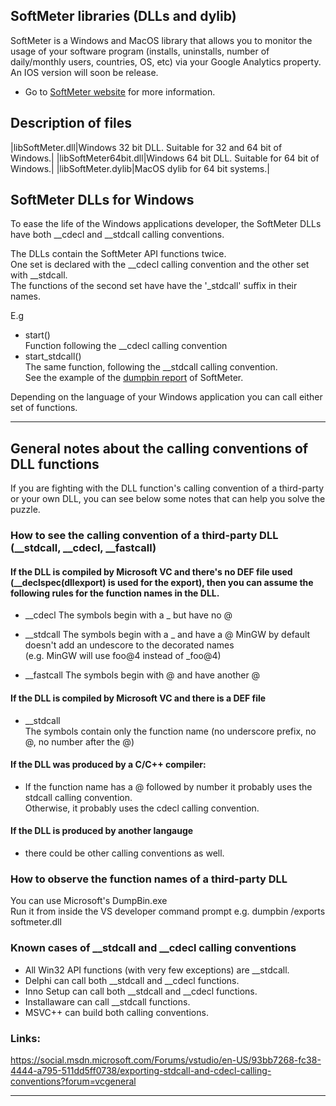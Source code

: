 ﻿## SoftMeter libraries (DLLs and dylib)

SoftMeter is a Windows and MacOS library that allows you to monitor the usage of your software program (installs, uninstalls, number of daily/monthly users, countries, OS, etc) via your Google Analytics property.  
An IOS version will soon be release.
- Go to [SoftMeter website](https://www.StarMessageSoftware.com/softmeter) for more information.  

## Description of files
|libSoftMeter.dll|Windows 32 bit DLL. Suitable for 32 and 64 bit of Windows.|
|libSoftMeter64bit.dll|Windows 64 bit DLL. Suitable for 64 bit of Windows.|
|libSoftMeter.dylib|MacOS dylib for 64 bit systems.|

## SoftMeter DLLs for Windows
To ease the life of the Windows applications developer, the SoftMeter DLLs have both __cdecl and __stdcall calling conventions.  

The DLLs contain the SoftMeter API functions twice.  
One set is declared with the __cdecl calling convention and the other set with __stdcall.  
The functions of the second set have have the '_stdcall' suffix in their names.  

E.g
- start()  
Function following the __cdecl calling convention
- start_stdcall()  
The same function, following the __stdcall calling convention.  
See the example of the [dumpbin report](https://github.com/starmessage/libSoftMeter/blob/master/bin/dumpbin-of-softmeter-dll.txt) of SoftMeter.

Depending on the language of your Windows application you can call either set of functions.

---

## General notes about the calling conventions of DLL functions
If you are fighting with the DLL function's calling convention of a third-party or your own DLL, you can see below some notes that can help you solve the puzzle.

### How to see the calling convention of a third-party DLL (__stdcall, __cdecl, __fastcall)
#### If the DLL is compiled by Microsoft VC and there's no DEF file used (__declspec(dllexport) is used for the export),  then you can assume the following rules for the function names in the DLL.

- __cdecl
The symbols begin with a _ but have no @

- __stdcall
The symbols begin with a _ and have a @
MinGW by default doesn't add an undescore to the decorated names  
(e.g. MinGW will use foo@4 instead of _foo@4) 

- __fastcall
The symbols begin with @ and have another @

#### If the DLL is compiled by Microsoft VC and there is a DEF file
- __stdcall  
The symbols contain only the function name (no underscore prefix, no @, no number after the @)

#### If the DLL was produced by a C/C++ compiler:
- If the function name has a @ followed by number it probably uses the stdcall calling convention.  
 Otherwise, it probably uses the cdecl calling convention.  


#### If the DLL is produced by another langauge
- there could be other calling conventions as well.


### How to observe the function names of a third-party DLL
You can use Microsoft's DumpBin.exe  
Run it from inside the VS developer command prompt 
e.g. dumpbin /exports softmeter.dll  

### Known cases of __stdcall and __cdecl calling conventions
- All Win32 API functions (with  very few exceptions) are __stdcall.
- Delphi can call both __stdcall and __cdecl functions.
- Inno Setup can call both __stdcall and __cdecl functions.
- Installaware can call __stdcall functions.
- MSVC++ can build both calling conventions.

### Links:
https://social.msdn.microsoft.com/Forums/vstudio/en-US/93bb7268-fc38-4444-a795-511dd5ff0738/exporting-stdcall-and-cdecl-calling-conventions?forum=vcgeneral

---

